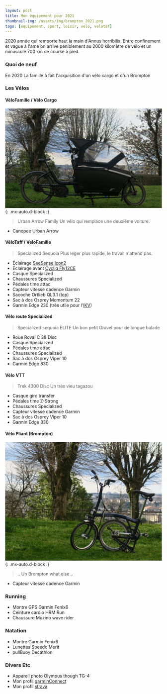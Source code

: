 ```yaml
---
layout: post
title: Mon équipement pour 2021
thumbnail-img: /assets/img/brompton_2021.png
tags: [equipement, sport, loisir, velo, velotaf]
---
```


2020 année qui remporte haut la main d'Annus horribilis. Entre confinement et vague à l'ame on arrive péniblement au 2000 kilomètre de vélo et un minuscule 700 km de course à pied.

### Quoi de neuf

En 2020 La famille à fait l'acquisition d'un vélo cargo et d'un Brompton

### Les Vélos

#### VéloFamille / Vélo Cargo

![urban-arrow](/assets/img/photo_urban_arrow.png){: .mx-auto.d-block :}

> Urban Arrow Family
> Un vélo qui remplace une deuxième voiture.

- Canopee Urban Arrow

#### VéloTaff / VeloFamille

> Specialized Sequoia
> Plus leger plus rapide, le travail n'attend pas.

- Éclairage [SeeSense Icon2](https://seesense.cc/pages/see-sense-icon2)
- Éclairage avant [Cycliq Fly12CE](https://cycliq.com/bike-cameras/fly12ce/?v=11aedd0e4327)
- Casque Specialized
- Chaussures Specialized
- Pédales time attac
- Capteur vitesse cadence Garmin
- Sacoche Ortlieb QL3.1 (top)
- Sac à dos Osprey Momentum 22
- Garmin Edge 230 (très utile pour l'[IKV](http://droit-finances.commentcamarche.net/faq/48971-indemnite-kilometrique-velo-mode-d-emploi))

#### Vélo route Specialized

> Specialized sequoia ELITE
> Un bon petit Gravel pour de longue balade

- Roue Roval C 38 Disc
- Casque Specialized
- Pédales time attac
- Chaussures Specialized
- Sac à dos Osprey Viper 10
- Garmin Edge 830

#### Vélo VTT

> Trek 4300 Disc
> Un très vieu tagazou

- Casque giro transfer
- Pédales time Z-Strong
- Chaussures Specialized
- Capteur vitesse cadence Garmin
- Sac à dos Osprey Viper 10
- Garmin Edge 830

#### Vélo Pliant (Brompton)

![urban-arrow](/assets/img/photo_brompton.png){: .mx-auto.d-block :}

> ..
> Un Brompton what else
> ..

- Capteur vitesse cadence Garmin

### Running

- Montre GPS Garmin Fenix6
- Ceinture cardio HRM Run
- Chaussure Muzino wave rider

### Natation

- Montre Garmin Fenix6
- Lunettes Speedo Merit
- pullBuoy Decathlon

### Divers Etc

- Appareil photo Olympus though TG-4
- Mon profil [garminConnect](http://connect.garmin.com/profile/tisseurdetoile)
- Mon profil [strava](https://www.strava.com/athletes/4679933)

